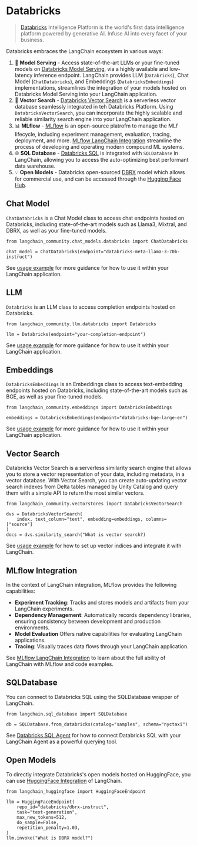 Databricks
==========

> [Databricks](https://www.databricks.com/) Intelligence Platform is the world's first data intelligence platform powered by generative AI. Infuse AI into every facet of your business.

Databricks embraces the LangChain ecosystem in various ways:

1. 🚀 **Model Serving** - Access state-of-the-art LLMs or your fine-tuned models on [Databricks Model Serving](https://www.databricks.com/product/model-serving), via a highly available and low-latency inference endpoint. LangChain provides LLM (`Databricks`), Chat Model (`ChatDatabricks`), and Embeddings (`DatabricksEmbeddings`) implementations, streamlines the integration of your models hosted on Databricks Model Serving into your LangChain application.
2. 📃 **Vector Search** - [Databricks Vector Search](https://www.databricks.com/product/machine-learning/vector-search) is a serverless vector database seamlessly integrated in teh Databricks Platform. Using `DatabricksVectorSearch`, you can incorporate the highly scalable and reliable similarity search engine into your LangChain application.
3. 📊 **MLflow** - [MLflow](https://mlflow.org/) is an open-source platrofm to manage the MLf lifecycle, including experiment management, evaluation, tracing, deployment, and more. [MLflow LangChain Integration](/docs/integrations/providers/mlflow_tracking) streamline the process of developing and operating modern compound ML systems.
4. 🌐 **SQL Database** - [Databricks SQL](https://www.databricks.com/product/databricks-sql) is integrated with `SQLDatabase` in LangChain, allowing you to access the auto-optimizing best performant data warehouse.
5. 💡 **Open Models** - Databricks open-sourced [DBRX](https://www.databricks.com/blog/introducing-dbrx-new-state-art-open-llm) model which allows for commercial use, and can be accessed through the [Hugging Face Hub](https://huggingface.co/databricks/dbrx-instruct).

Chat Model
----------

`ChatDatabricks` is a Chat Model class to access chat endpoints hosted on Databricks, including state-of-the-art models such as Llama3, Mixtral, and DBRX, as well as your fine-tuned models.

```
from langchain_community.chat_models.databricks import ChatDatabricks

chat_model = ChatDatabricks(endpoint="databricks-meta-llama-3-70b-instruct")
```

See [usage example](/docs/integrations/chat/databricks) for more guidance for how to use it within your LangChain application.

LLM
---

`Databricks` is an LLM class to access completion endpoints hosted on Databricks.

```
from langchain_community.llm.databricks import Databricks

llm = Databricks(endpoint="your-completion-endpoint")
```

See [usage example](/docs/integrations/llms/databricks) for more guidance for how to use it within your LangChain application.


Embeddings
----------

`DatabricksEmbeddings` is an Embeddings class to access text-embedding endpoints hosted on Databricks, including state-of-the-art models such as BGE, as well as your fine-tuned models.

```
from langchain_community.embeddings import DatabricksEmbeddings

embeddings = DatabricksEmbeddings(endpoint="databricks-bge-large-en")
```

See [usage example](/docs/integrations/text_embedding/databricks) for more guidance for how to use it within your LangChain application.


Vector Search
-------------

Databricks Vector Search is a serverless similarity search engine that allows you to store a vector representation of your data, including metadata, in a vector database. With Vector Search, you can create auto-updating vector search indexes from Delta tables managed by Unity Catalog and query them with a simple API to return the most similar vectors.

```
from langchain_community.vectorstores import DatabricksVectorSearch

dvs = DatabricksVectorSearch(
    index, text_column="text", embedding=embeddings, columns=["source"]
)
docs = dvs.similarity_search("What is vector search?)
```

See [usage example](/docs/integrations/vectorstores/databricks_vector_search) for how to set up vector indices and integrate it with LangChain.


MLflow Integration
------------------

In the context of LangChain integration, MLflow provides the following capabilities:

- **Experiment Tracking**: Tracks and stores models and artifacts from your LangChain experiments.
- **Dependency Management**: Automatically records dependency libraries, ensuring consistency between development and production environments.
- **Model Evaluation** Offers native capabilities for evaluating LangChain applications.
- **Tracing**: Visually traces data flows through your LangChain application.

See [MLflow LangChain Integration](/docs/integrations/providers/mlflow_tracking) to learn about the full ability of LangChain with MLflow and code examples.

SQLDatabase
-----------
You can connect to Databricks SQL using the SQLDatabase wrapper of LangChain.
```
from langchain.sql_database import SQLDatabase

db = SQLDatabase.from_databricks(catalog="samples", schema="nyctaxi")
```

See [Databricks SQL Agent](https://docs.databricks.com/en/large-language-models/langchain.html#databricks-sql-agent) for how to connect Databricks SQL with your LangChain Agent as a powerful querying tool.

Open Models
-----------

To directly integrate Databricks's open models hosted on HuggingFace, you can use [HuggingFace Integration](/docs/integrations/platforms/huggingface) of LangChain.

```
from langchain_huggingface import HuggingFaceEndpoint

llm = HuggingFaceEndpoint(
    repo_id="databricks/dbrx-instruct",
    task="text-generation",
    max_new_tokens=512,
    do_sample=False,
    repetition_penalty=1.03,
)
llm.invoke("What is DBRX model?")
```
